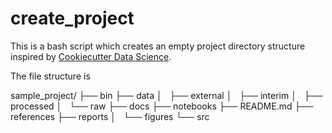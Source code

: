 # create_project

This is a bash script which creates an empty project directory structure inspired by [Cookiecutter Data Science](https://drivendata.github.io/cookiecutter-data-science/).

The file structure is

sample_project/
├── bin
├── data
│   ├── external
│   ├── interim
│   ├── processed
│   └── raw
├── docs
├── notebooks
├── README.md
├── references
├── reports
│   └── figures
└── src



